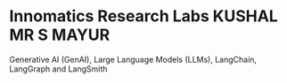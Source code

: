 # Innomatics Research Labs KUSHAL MR  S MAYUR
Generative AI (GenAI), Large Language Models (LLMs), LangChain, LangGraph and LangSmith

